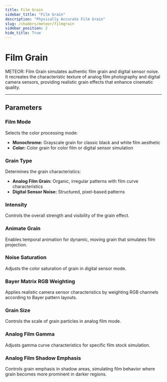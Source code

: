 ```yaml
---
title: Film Grain
sidebar_title: "Film Grain"
description: "Physically Accurate Film Grain"
slug: /shaders/meteor/filmgrain
sidebar_position: 2
hide_title: True
---
```


# Film Grain

METEOR: Film Grain simulates authentic film grain and digital sensor noise. It recreates the characteristic texture of analog film photography and digital camera sensors, providing realistic grain effects that enhance cinematic quality.

---

## Parameters

### Film Mode

Selects the color processing mode:

- **Monochrome:** Grayscale grain for classic black and white film aesthetic
- **Color:** Color grain for color film or digital sensor simulation

### Grain Type

Determines the grain characteristics:

- **Analog Film Grain:** Organic, irregular patterns with film curve characteristics
- **Digital Sensor Noise:** Structured, pixel-based patterns

### Intensity

Controls the overall strength and visibility of the grain effect.

### Animate Grain

Enables temporal animation for dynamic, moving grain that simulates film projection.

### Noise Saturation

Adjusts the color saturation of grain in digital sensor mode.

### Bayer Matrix RGB Weighting

Applies realistic camera sensor characteristics by weighting RGB channels according to Bayer pattern layouts.

### Grain Size

Controls the scale of grain particles in analog film mode.

### Analog Film Gamma

Adjusts gamma curve characteristics for specific film stock simulation.

### Analog Film Shadow Emphasis

Controls grain emphasis in shadow areas, simulating film behavior where grain becomes more prominent in darker regions.